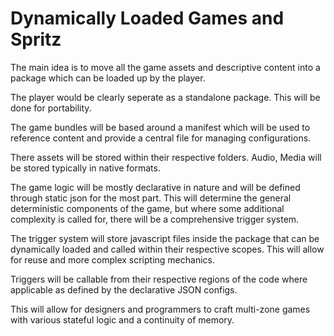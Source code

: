 # Dynamically Loaded Games and Spritz

The main idea is to move all the game assets and descriptive content into a package which can be loaded up by the player.

The player would be clearly seperate as a standalone package. This will be done for portability.

The game bundles will be based around a manifest which will be used to reference content and provide a central file for managing configurations.

There assets will be stored within their respective folders. Audio, Media will be stored typically in native formats.

The game logic will be mostly declarative in nature and will be defined through static json for the most part. This will determine the general deterministic components of the game, but where some additional complexity is called for, there will be a comprehensive trigger system. 

The trigger system will store javascript files inside the package that can be dynamically loaded and called within their respective scopes. This will allow for reuse and more complex scripting mechanics.

Triggers will be callable from their respective regions of the code where applicable as defined by the declarative JSON configs.

This will allow for designers and programmers to craft multi-zone games with various stateful logic and a continuity of memory.

